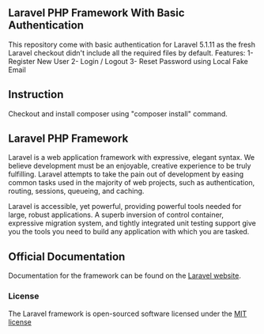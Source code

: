 ## Laravel PHP Framework With Basic Authentication

This repository come with basic authentication for Laravel 5.1.11 as the fresh Laravel checkout didn't include all the required files by default.
Features:
1- Register New User
2- Login / Logout
3- Reset Password using Local Fake Email

## Instruction 

Checkout and install composer using "composer install" command.


## Laravel PHP Framework 
Laravel is a web application framework with expressive, elegant syntax. We believe development must be an enjoyable, creative experience to be truly fulfilling. Laravel attempts to take the pain out of development by easing common tasks used in the majority of web projects, such as authentication, routing, sessions, queueing, and caching.

Laravel is accessible, yet powerful, providing powerful tools needed for large, robust applications. A superb inversion of control container, expressive migration system, and tightly integrated unit testing support give you the tools you need to build any application with which you are tasked.

## Official Documentation

Documentation for the framework can be found on the [Laravel website](http://laravel.com/docs).

### License

The Laravel framework is open-sourced software licensed under the [MIT license](http://opensource.org/licenses/MIT)
